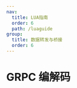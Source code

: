 ```yaml
---
nav:
  title: LUA指南
  order: 6
  path: /luaguide
group:
  title: 数据转发与桥接
  order: 6
---
```


# GRPC 编解码
